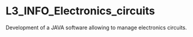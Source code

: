 # L3_INFO_Electronics_circuits
Development of a JAVA software allowing to manage electronics circuits.

